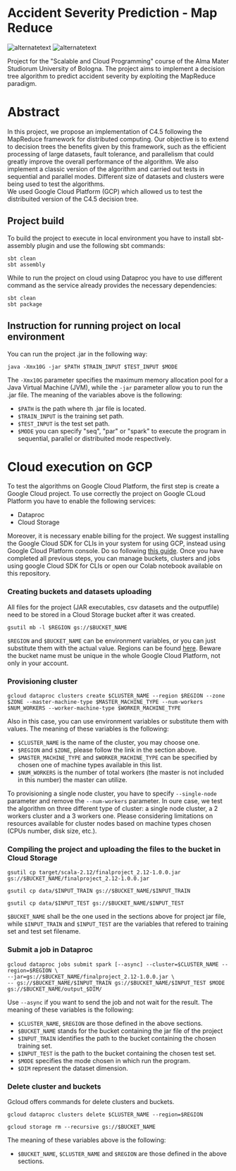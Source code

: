 # Accident Severity Prediction - Map Reduce
<p>
  <img src="https://img.shields.io/badge/Scala-%202.12-green" alt="alternatetext">
  <img src="https://img.shields.io/badge/Spark-3.1.2-red" alt="alternatetext">
</p>

Project for the "Scalable and Cloud Programming" course of the Alma Mater Studiorum University of Bologna.
The project aims to implement a decision tree algorithm to predict accident severity by exploiting the MapReduce paradigm.

# Abstract
In this project, we propose an implementation of C4.5 following the MapReduce framework for distributed computing. Our objective is to extend to decision trees the benefits given by this framework, such as the efficient processing of large datasets, fault tolerance, and parallelism that could greatly improve the overall performance of the algorithm.
We also implement a classic version of the algorithm and carried out tests in sequential and parallel modes.
Different size of datasets and clusters were being used to test the algorithms.\
We used Google Cloud Platform (GCP) which allowed us to test the distribuited version of the C4.5 decision tree.

## Project build

To build the project to execute in local environment you have to install sbt-assembly plugin and use the following sbt commands:
```
sbt clean
sbt assembly
```
While to run the project on cloud using Dataproc you have to use different command as the service already provides the necessary dependencies:
```
sbt clean
sbt package
```

## Instruction for running project on local environment

You can run the project .jar in the following way:
```
java -Xmx10G -jar $PATH $TRAIN_INPUT $TEST_INPUT $MODE
```
The `-Xmx10G` parameter specifies the maximum memory allocation pool for a Java Virtual Machine (JVM), while the `-jar` parameter allow you to run the .jar file.
The meaning of the variables above is the following:

- `$PATH` is the path where th .jar file is located.
- `$TRAIN_INPUT` is the training set path.
- `$TEST_INPUT` is the test set path.
- `$MODE` you can specify "seq", "par" or "spark" to execute the program in sequential, parallel or distribuited mode respectively.


# Cloud execution on GCP 

To test the algorithms on Google Cloud Platform, the first step is create a Google Cloud project.
To use correctly the project on Google CLoud Platform you have to enable the following services:

- Dataproc
- Cloud Storage

Moreover, it is necessary enable billing for the project.
We suggest installing the Google Cloud SDK for CLIs in your system for using GCP, instead using Google
Cloud Platform console. Do so following [this guide](https://cloud.google.com/sdk/docs/install).
Once you have completed all previous steps, you can manage buckets, clusters and jobs using google 
Cloud SDK for CLIs or open our Colab notebook available on this repository.

### Creating buckets and datasets uploading
All files for the project (JAR executables, csv datasets and the outputfile) need to be stored in a Cloud Storage bucket after it was created.
```
gsutil mb -l $REGION gs://$BUCKET_NAME
```
`$REGION` and `$BUCKET_NAME` can be environment variables, or you can just substitute them with the actual value.
Regions can be found [here](https://cloud.google.com/about/locations).
Beware the bucket name must be unique in the whole Google Cloud Platform, not only in your account.

### Provisioning cluster 
```
gcloud dataproc clusters create $CLUSTER_NAME --region $REGION --zone $ZONE --master-machine-type $MASTER_MACHINE_TYPE --num-workers $NUM_WORKERS --worker-machine-type $WORKER_MACHINE_TYPE
```

Also in this case, you can use environment variables or substitute them with values. The meaning of these variables is the following:

- `$CLUSTER_NAME` is the name of the cluster, you may choose one.
- `$REGION` and `$ZONE`, please follow the link in the section above.
- `$MASTER_MACHINE_TYPE` and `$WORKER_MACHINE_TYPE` can be specified by chosen one of machine types available in this list.
- `$NUM_WORKERS` is the number of total workers (the master is not included in this number) the master can utilize.

To provisioning a single node cluster, you have to specify `--single-node` parameter and remove the `--num-workers` parameter.
In oure case, we test the algorithm on three different type of cluster: a single node cluster, a 2 workers cluster and a 3 workers one.
Please considering limitations on resources available for cluster nodes based on machine types chosen (CPUs number, disk size, etc.).

### Compiling the project and uploading the files to the bucket in Cloud Storage
```
gsutil cp target/scala-2.12/finalproject_2.12-1.0.0.jar gs://$BUCKET_NAME/finalproject_2.12-1.0.0.jar
```
```
gsutil cp data/$INPUT_TRAIN gs://$BUCKET_NAME/$INPUT_TRAIN
```
```
gsutil cp data/$INPUT_TEST gs://$BUCKET_NAME/$INPUT_TEST
```
`$BUCKET_NAME` shall be the one used in the sections above for project jar file, while `$INPUT_TRAIN` and `$INPUT_TEST` are the variables that refered to training set and test set filename.

### Submit a job in Dataproc
```
gcloud dataproc jobs submit spark [--async] --cluster=$CLUSTER_NAME --region=$REGION \
--jar=gs://$BUCKET_NAME/finalproject_2.12-1.0.0.jar \
-- gs://$BUCKET_NAME/$INPUT_TRAIN gs://$BUCKET_NAME/$INPUT_TEST $MODE gs://$BUCKET_NAME/output_$DIM/
```
Use `--async` if you want to send the job and not wait for the result. The meaning of these variables is the following:
- `$CLUSTER_NAME`, `$REGION` are those defined in the above sections.
- `$BUCKET_NAME` stands for the bucket containing the jar file of the project
- `$INPUT_TRAIN` identifies the path to the bucket containing the chosen training set.
- `$INPUT_TEST` is the path to the bucket containing the chosen test set.
- `$MODE` specifies the mode chosen in which run the program.
- `$DIM` represent the dataset dimension.

### Delete cluster and buckets
Gcloud offers commands for delete clusters and buckets.
```
gcloud dataproc clusters delete $CLUSTER_NAME --region=$REGION
```

```
gcloud storage rm --recursive gs://$BUCKET_NAME
```
The meaning of these variables above is the following:
- `$BUCKET_NAME`, `$CLUSTER_NAME` and `$REGION` are those defined in the above sections.
